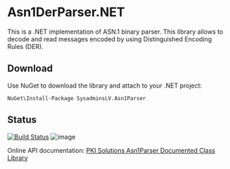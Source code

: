 # Asn1DerParser.NET

This is a .NET implementation of ASN.1 binary parser. This library allows to decode and read messages encoded by using Distinguished Encoding Rules (DER).

## Download
Use NuGet to download the library and attach to your .NET project:
```
NuGet\Install-Package SysadminsLV.Asn1Parser
```

## Status
[![Build Status](https://dev.azure.com/pkisolutions/PKI%20Libraries/_apis/build/status/ASN.1%20Parser-Nupkg?branchName=master)](https://dev.azure.com/pkisolutions/PKI%20Libraries/_build/latest?definitionId=16&branchName=master) ![image](https://img.shields.io/nuget/v/SysadminsLV.Asn1Parser)



Online API documentation: [PKI Solutions Asn1Parser Documented Class Library](https://www.pkisolutions.com/apidocs/pki)
